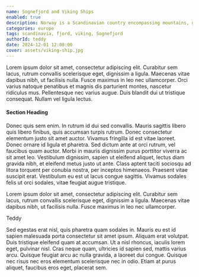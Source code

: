 ```yaml
---
name: Sognefjord and Viking Ships
enabled: true
description: Norway is a Scandinavian country encompassing mountains, glaciers and deep coastal fjords. Oslo, the capital, is a city of green spaces and museums. Preserved 9th-century Viking ships are displayed at Oslo’s Viking Ship Museum. Bergen, with colorful wooden houses, is the starting point for cruises to the dramatic Sognefjord. Norway is also known for fishing, hiking and skiing, notably at Lillehammer’s Olympic resort.
categories: europe
tags: scandinavia, fjord, viking, Sognefjord
authorId: teddy
date: 2024-12-01 12:00:00
cover: assets/viking-ship.jpg
---
```


Lorem ipsum dolor sit amet, consectetur adipiscing elit. Curabitur sem lacus, rutrum convallis scelerisque eget, dignissim a ligula. Maecenas vitae dapibus nibh, ut facilisis nulla. Fusce maximus in leo nec ullamcorper. Orci varius natoque penatibus et magnis dis parturient montes, nascetur ridiculus mus. Pellentesque nec varius augue. Duis blandit dui ut tristique consequat. Nullam vel ligula lectus.

<h4 class="mt-4 mb-4">Section Heading</h4>

Donec quis sem enim. In rutrum id dui sed convallis. Mauris sagittis libero quis libero finibus, quis accumsan turpis rutrum. Donec consectetur elementum justo sit amet auctor. Vivamus fringilla id est vitae laoreet. Donec ornare id ligula et pharetra. Sed dictum ante at orci rutrum, vel faucibus quam auctor. Morbi in mauris dignissim purus porttitor viverra ac sit amet leo. Vestibulum dignissim, sapien ut eleifend aliquet, lectus diam gravida nibh, et eleifend metus justo ut ante. Class aptent taciti sociosqu ad litora torquent per conubia nostra, per inceptos himenaeos. Praesent vitae suscipit erat. Vestibulum eu est ut lacus congue sagittis. Vivamus sodales felis ut orci sodales, vitae feugiat augue tristique.

<div class="quote mt-4 mb-4">
    <i class="fas fa-quote-left"></i>
	<div>
	    <p>Lorem ipsum dolor sit amet, consectetur adipiscing elit. Curabitur sem lacus, rutrum convallis scelerisque eget, dignissim a ligula. Maecenas vitae dapibus nibh, ut facilisis nulla. Fusce maximus in leo nec ullamcorper.</p>
        <span class="quote-by">Teddy</span>
	</div>
</div>

Sed egestas erat nisl, quis pharetra quam sodales in. Mauris eu est id sapien malesuada porta consectetur sit amet ipsum. Aliquam erat volutpat. Duis tristique eleifend quam at accumsan. Ut a nisl rhoncus, iaculis lorem eget, pulvinar nisl. Cras neque quam, ultricies id sapien sed, mattis varius arcu. Quisque feugiat arcu ac nulla gravida, a laoreet dui congue. Quisque nec risus nec eros elementum scelerisque nec in odio. Etiam at purus aliquet, faucibus eros eget, placerat sem.
